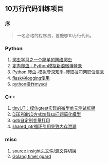 ## 10万行代码训练项目

### 序
>一名合格的程序员，要敲够10万行代码。

<!--

20160504入职BIDU-PS，反思近一年的工作，感觉是招一个RD进来每天当纯人力用，当OP修机器加监控，当QA跑日志统计数据。因为自己半路出家当码农，没有经过专业的训练，编码的速度和质量都很令人堪忧。为了避免眼高手低，所以想在提高人力的工作完成效率的基础上，从百十来行代码开始积累训练。把目前的这些想法记下来，希望一年后能有所进步。

<p align="right">2017年3月20日 凌晨于海淀</p>

-->

### Python
1. [爬虫学习之一个简单的网络爬虫](python/luoo.net)
2. [定向爬虫 - Python模拟新浪微博登录](python/weibo.cn)
3. [Python 爬虫-模拟登录知乎-爬取拉勾网职位信息](python/douban.com)
4. [flask中logging使用](python/flask-logging)
5. [python操作mysql](python/mysql)

### C++
1. [tinyUT：模仿gtest实现的微型单元测试框架](cpp/tinyut)
2. [DEEPBIND方式加载so问题简化模型](cpp/deepbind)
3. [gdb自定制变量打印](cpp/gdb-pretty-print)
4. [shared_ptr循环引用导致内存泄漏](cpp/shared-ptr-cyclic-reference-memory-leak)

### misc
1. [source insight头文件/源文件切换](misc/source-insight-switch-hpp-cpp)
2. [Golang timer guard](misc/golang-timer-guard)